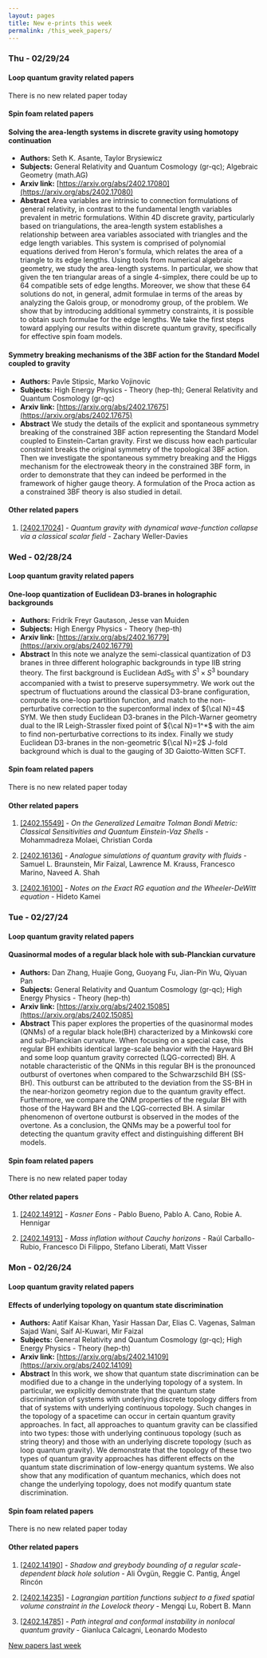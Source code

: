 ```yaml
---
layout: pages
title: New e-prints this week
permalink: /this_week_papers/
---
```




### Thu - 02/29/24

#### Loop quantum gravity related papers

There is no new related paper today 

#### Spin foam related papers

#### **Solving the area-length systems in discrete gravity using homotopy  continuation**
 - **Authors:** Seth K. Asante, Taylor Brysiewicz
 - **Subjects:** General Relativity and Quantum Cosmology (gr-qc); Algebraic Geometry (math.AG)
 - **Arxiv link:** [https://arxiv.org/abs/2402.17080](https://arxiv.org/abs/2402.17080)
 - **Abstract**
 Area variables are intrinsic to connection formulations of general relativity, in contrast to the fundamental length variables prevalent in metric formulations. Within 4D discrete gravity, particularly based on triangulations, the area-length system establishes a relationship between area variables associated with triangles and the edge length variables. This system is comprised of polynomial equations derived from Heron's formula, which relates the area of a triangle to its edge lengths. Using tools from numerical algebraic geometry, we study the area-length systems. In particular, we show that given the ten triangular areas of a single 4-simplex, there could be up to 64 compatible sets of edge lengths. Moreover, we show that these 64 solutions do not, in general, admit formulae in terms of the areas by analyzing the Galois group, or monodromy group, of the problem. We show that by introducing additional symmetry constraints, it is possible to obtain such formulae for the edge lengths. We take the first steps toward applying our results within discrete quantum gravity, specifically for effective spin foam models. 

#### **Symmetry breaking mechanisms of the 3BF action for the Standard Model  coupled to gravity**
 - **Authors:** Pavle Stipsic, Marko Vojinovic
 - **Subjects:** High Energy Physics - Theory (hep-th); General Relativity and Quantum Cosmology (gr-qc)
 - **Arxiv link:** [https://arxiv.org/abs/2402.17675](https://arxiv.org/abs/2402.17675)
 - **Abstract**
 We study the details of the explicit and spontaneous symmetry breaking of the constrained 3BF action representing the Standard Model coupled to Einstein-Cartan gravity. First we discuss how each particular constraint breaks the original symmetry of the topological 3BF action. Then we investigate the spontaneous symmetry breaking and the Higgs mechanism for the electroweak theory in the constrained 3BF form, in order to demonstrate that they can indeed be performed in the framework of higher gauge theory. A formulation of the Proca action as a constrained 3BF theory is also studied in detail. 



#### Other related papers

1. [[2402.17024]](https://arxiv.org/abs/2402.17024) - *Quantum gravity with dynamical wave-function collapse via a classical  scalar field* - Zachary Weller-Davies



### Wed - 02/28/24

#### Loop quantum gravity related papers

#### **One-loop quantization of Euclidean D3-branes in holographic backgrounds**
 - **Authors:** Fridrik Freyr Gautason, Jesse van Muiden
 - **Subjects:** High Energy Physics - Theory (hep-th)
 - **Arxiv link:** [https://arxiv.org/abs/2402.16779](https://arxiv.org/abs/2402.16779)
 - **Abstract**
 In this note we analyze the semi-classical quantization of D3 branes in three different holographic backgrounds in type IIB string theory. The first background is Euclidean AdS$_5$ with $S^1\times S^3$ boundary accompanied with a twist to preserve supersymmetry. We work out the spectrum of fluctuations around the classical D3-brane configuration, compute its one-loop partition function, and match to the non-perturbative correction to the superconformal index of ${\cal N}=4$ SYM. We then study Euclidean D3-branes in the Pilch-Warner geometry dual to the IR Leigh-Strassler fixed point of ${\cal N}=1^*$ with the aim to find non-perturbative corrections to its index. Finally we study Euclidean D3-branes in the non-geometric ${\cal N}=2$ J-fold background which is dual to the gauging of 3D Gaiotto-Witten SCFT. 

#### Spin foam related papers

There is no new related paper today 



#### Other related papers

1. [[2402.15549]](https://arxiv.org/abs/2402.15549) - *On the Generalized Lemaitre Tolman Bondi Metric: Classical Sensitivities  and Quantum Einstein-Vaz Shells* - Mohammadreza Molaei, Christian Corda

1. [[2402.16136]](https://arxiv.org/abs/2402.16136) - *Analogue simulations of quantum gravity with fluids* - Samuel L. Braunstein, Mir Faizal, Lawrence M. Krauss, Francesco Marino, Naveed A. Shah

1. [[2402.16100]](https://arxiv.org/abs/2402.16100) - *Notes on the Exact RG equation and the Wheeler-DeWitt equation* - Hideto Kamei



### Tue - 02/27/24

#### Loop quantum gravity related papers

#### **Quasinormal modes of a regular black hole with sub-Planckian curvature**
 - **Authors:** Dan Zhang, Huajie Gong, Guoyang Fu, Jian-Pin Wu, Qiyuan Pan
 - **Subjects:** General Relativity and Quantum Cosmology (gr-qc); High Energy Physics - Theory (hep-th)
 - **Arxiv link:** [https://arxiv.org/abs/2402.15085](https://arxiv.org/abs/2402.15085)
 - **Abstract**
 This paper explores the properties of the quasinormal modes (QNMs) of a regular black hole(BH) characterized by a Minkowski core and sub-Planckian curvature. When focusing on a special case, this regular BH exhibits identical large-scale behavior with the Hayward BH and some loop quantum gravity corrected (LQG-corrected) BH. A notable characteristic of the QNMs in this regular BH is the pronounced outburst of overtones when compared to the Schwarzschild BH (SS-BH). This outburst can be attributed to the deviation from the SS-BH in the near-horizon geometry region due to the quantum gravity effect. Furthermore, we compare the QNM properties of the regular BH with those of the Hayward BH and the LQG-corrected BH. A similar phenomenon of overtone outburst is observed in the modes of the overtone. As a conclusion, the QNMs may be a powerful tool for detecting the quantum gravity effect and distinguishing different BH models. 

#### Spin foam related papers

There is no new related paper today 



#### Other related papers

1. [[2402.14912]](https://arxiv.org/abs/2402.14912) - *Kasner Eons* - Pablo Bueno, Pablo A. Cano, Robie A. Hennigar

1. [[2402.14913]](https://arxiv.org/abs/2402.14913) - *Mass inflation without Cauchy horizons* - Raúl Carballo-Rubio, Francesco Di Filippo, Stefano Liberati, Matt Visser



### Mon - 02/26/24

#### Loop quantum gravity related papers

#### **Effects of underlying topology on quantum state discrimination**
 - **Authors:** Aatif Kaisar Khan, Yasir Hassan Dar, Elias C. Vagenas, Salman Sajad Wani, Saif Al-Kuwari, Mir Faizal
 - **Subjects:** General Relativity and Quantum Cosmology (gr-qc); High Energy Physics - Theory (hep-th)
 - **Arxiv link:** [https://arxiv.org/abs/2402.14109](https://arxiv.org/abs/2402.14109)
 - **Abstract**
 In this work, we show that quantum state discrimination can be modified due to a change in the underlying topology of a system. In particular, we explicitly demonstrate that the quantum state discrimination of systems with underlying discrete topology differs from that of systems with underlying continuous topology. Such changes in the topology of a spacetime can occur in certain quantum gravity approaches. In fact, all approaches to quantum gravity can be classified into two types: those with underlying continuous topology (such as string theory) and those with an underlying discrete topology (such as loop quantum gravity). We demonstrate that the topology of these two types of quantum gravity approaches has different effects on the quantum state discrimination of low-energy quantum systems. We also show that any modification of quantum mechanics, which does not change the underlying topology, does not modify quantum state discrimination. 

#### Spin foam related papers

There is no new related paper today 



#### Other related papers

1. [[2402.14190]](https://arxiv.org/abs/2402.14190) - *Shadow and greybody bounding of a regular scale-dependent black hole  solution* - Ali Övgün, Reggie C. Pantig, Ángel Rincón

1. [[2402.14235]](https://arxiv.org/abs/2402.14235) - *Lagrangian partition functions subject to a fixed spatial volume  constraint in the Lovelock theory* - Mengqi Lu, Robert B. Mann

1. [[2402.14785]](https://arxiv.org/abs/2402.14785) - *Path integral and conformal instability in nonlocal quantum gravity* - Gianluca Calcagni, Leonardo Modesto






[New papers last week]({{site.url}}/archived/weekly/pre-prints/2024/02/26/archived_weekly_papers.html)